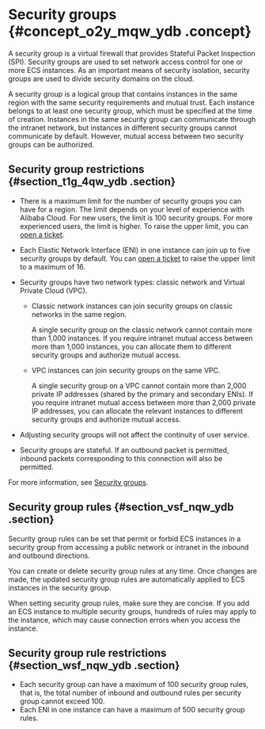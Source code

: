 # Security groups {#concept_o2y_mqw_ydb .concept}

A security group is a virtual firewall that provides Stateful Packet Inspection \(SPI\). Security groups are used to set network access control for one or more ECS instances. As an important means of security isolation, security groups are used to divide security domains on the cloud.

A security group is a logical group that contains instances in the same region with the same security requirements and mutual trust. Each instance belongs to at least one security group, which must be specified at the time of creation. Instances in the same security group can communicate through the intranet network, but instances in different security groups cannot communicate by default. However, mutual access between two security groups can be authorized.

## Security group restrictions {#section_t1g_4qw_ydb .section}

-   There is a maximum limit for the number of security groups you can have for a region. The limit depends on your level of experience with Alibaba Cloud. For new users, the limit is 100 security groups. For more experienced users, the limit is higher. To raise the upper limit, you can [open a ticket](https://workorder-intl.console.aliyun.com/console.htm#/ticket/createIndex).
-   Each Elastic Network Interface \(ENI\) in one instance can join up to five security groups by default. You can [open a ticket](https://workorder-intl.console.aliyun.com/console.htm#/ticket/createIndex) to raise the upper limit to a maximum of 16.
-   Security groups have two network types: classic network and Virtual Private Cloud \(VPC\).
    -   Classic network instances can join security groups on classic networks in the same region.

        A single security group on the classic network cannot contain more than 1,000 instances. If you require intranet mutual access between more than 1,000 instances, you can allocate them to different security groups and authorize mutual access.

    -   VPC instances can join security groups on the same VPC.

        A single security group on a VPC cannot contain more than 2,000 private IP addresses \(shared by the primary and secondary ENIs\). If you require intranet mutual access between more than 2,000 private IP addresses, you can allocate the relevant instances to different security groups and authorize mutual access.

-   Adjusting security groups will not affect the continuity of user service.
-   Security groups are stateful. If an outbound packet is permitted, inbound packets corresponding to this connection will also be permitted.

For more information, see [Security groups](https://help.aliyun.com/knowledge_detail/87018.html).

## Security group rules {#section_vsf_nqw_ydb .section}

Security group rules can be set that permit or forbid ECS instances in a security group from accessing a public network or intranet in the inbound and outbound directions.

You can create or delete security group rules at any time. Once changes are made, the updated security group rules are automatically applied to ECS instances in the security group.

When setting security group rules, make sure they are concise. If you add an ECS instance to multiple security groups, hundreds of rules may apply to the instance, which may cause connection errors when you access the instance.

## Security group rule restrictions {#section_wsf_nqw_ydb .section}

-   Each security group can have a maximum of 100 security group rules, that is, the total number of inbound and outbound rules per security group cannot exceed 100.
-   Each ENI in one instance can have a maximum of 500 security group rules.

